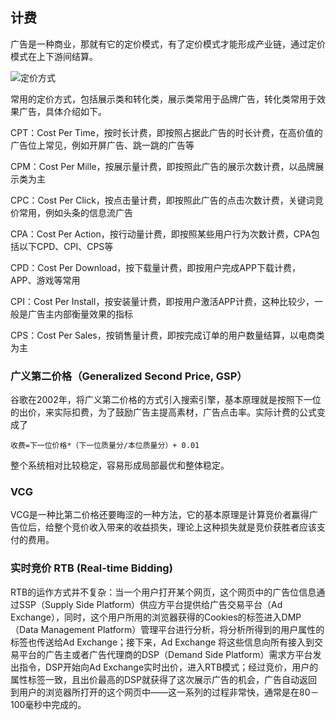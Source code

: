 ## 计费

广告是一种商业，那就有它的定价模式，有了定价模式才能形成产业链，通过定价模式在上下游间结算。

![定价方式](https://pic3.zhimg.com/v2-4eb0c156d3f86236be88d6429c13c802_r.jpg)

常用的定价方式，包括展示类和转化类，展示类常用于品牌广告，转化类常用于效果广告，具体介绍如下。

CPT：Cost Per Time，按时长计费，即按照占据此广告的时长计费，在高价值的广告位上常见，例如开屏广告、跳一跳的广告等

CPM：Cost Per Mille，按展示量计费，即按照此广告的展示次数计费，以品牌展示类为主

CPC：Cost Per Click，按点击量计费，即按照此广告的点击次数计费，关键词竞价常用，例如头条的信息流广告


CPA：Cost Per Action，按行动量计费，即按照某些用户行为次数计费，CPA包括以下CPD、CPI、CPS等

CPD：Cost Per Download，按下载量计费，即按用户完成APP下载计费，APP、游戏等常用

CPI：Cost Per Install，按安装量计费，即按用户激活APP计费，这种比较少，一般是广告主内部衡量效果的指标

CPS：Cost Per Sales，按销售量计费，即按完成订单的用户数量结算，以电商类为主

### 广义第二价格（Generalized Second Price, GSP）

谷歌在2002年，将广义第二价格的方式引入搜索引擎，基本原理就是按照下一位的出价，来实际扣费，为了鼓励广告主提高素材，广告点击率。实际计费的公式变成了

```
收费=下一位价格*（下一位质量分/本位质量分）+ 0.01
```

整个系统相对比较稳定，容易形成局部最优和整体稳定。

### VCG

VCG是一种比第二价格还要晦涩的一种方法，它的基本原理是计算竞价者赢得广告位后，给整个竞价收入带来的收益损失，理论上这种损失就是竞价获胜者应该支付的费用。

### 实时竞价 RTB (Real-time Bidding)

RTB的运作方式并不复杂：当一个用户打开某个网页，这个网页中的广告位信息通过SSP（Supply Side Platform）供应方平台提供给广告交易平台（Ad Exchange），同时，这个用户所用的浏览器获得的Cookies的标签进入DMP（Data Management Platform）管理平台进行分析，将分析所得到的用户属性的标签也传送给Ad Exchange；接下来，Ad Exchange 将这些信息向所有接入到交易平台的广告主或者广告代理商的DSP（Demand Side Platform）需求方平台发出指令，DSP开始向Ad Exchange实时出价，进入RTB模式；经过竞价，用户的属性标签一致，且出价最高的DSP就获得了这次展示广告的机会，广告自动返回到用户的浏览器所打开的这个网页中——这一系列的过程非常快，通常是在80－100毫秒中完成的。